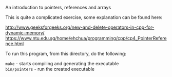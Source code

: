 An introduction to pointers, references and arrays

This is quite a complicated exercise, some explanation can be found here: 

http://www.geeksforgeeks.org/new-and-delete-operators-in-cpp-for-dynamic-memory/
https://www.ntu.edu.sg/home/ehchua/programming/cpp/cp4_PointerReference.html

To run this program, from this directory, do the following:

`make`               - starts compiling and generating the executable<br>
`bin/pointers`       - run the created executable

